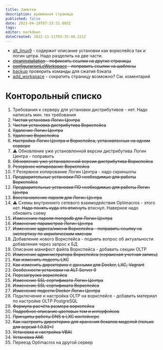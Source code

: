 ```yaml
---
title: Заметки
description: временная страница
published: false
date: 2023-04-19T07:33:31.095Z
tags: 
editor: markdown
dateCreated: 2022-11-11T05:35:40.221Z
---
```


- [alt_linux9](/ru/workspace/softInstal/alt_linux9) - содержит описание установки как воркспейса так и логин цетра. Надо разделить на две части.
- ~~[cleaninstallation](/ru/workspace/cleaninstallation) - пофиксить ссылки на другие страницы~~
- ~~[configurarionLcWorkspace](/ru/workspace/workspace/configurarionLcWorkspace) - поправить ссылки на шаблоны~~
- [backup](/ru/workspace/maintenance/backup) проверить команды для сжатия бэкапа
- [add_workspace](/ru/workspace/maintenance/add_workspace) - сократить страницу возможно? См. коментарий


# Конторольный списко
1. Требования к серверу для установки дистрибутивов - нет. Надо написать мин. тех требования
1. ~~Чистая установка Логин Центра~~
1. ~~Чистая установка дистрибутива Воркспейса~~
1. ~~Удаление Логин Центра~~
1. ~~Удаление Воркспейса~~
1. ~~Настройка Логин Центра и Воркспейса, установленных на одном сервере~~
1. :warning: Обновление уже установленной версии дистрибутива Логин Центра - поправить
1. ~~Обновление уже установленной версии дистрибутива Воркспейса~~
1. ~~Резервное копирование Воркспейса~~
1. :bangbang: Резервное копирование Логин Центра - надо скриншоты
1. ~~Предварительные установки ПО необходимые для работы Воркспейса~~
1. ~~Предварительные установки ПО необходимые для работы Логин Центра~~
1. ~~Восстановление пароля для Логин Центра~~
1. :warning: Схемы внутреннего сетевого взаимодействия Optimacros - этого нет. ~~Надо понять куда это втиснуть~~ втиснул. Наверное надо обновить схему
1. ~~Изменению пароля mongodb для Логин Центра~~
1. ~~Изменение параметров Логин Центра~~
1. ~~Изменение адреса/имени Воркспейса - поправить ссылку на экспертизу по кирилическим именам~~
1. Добавление нового Воркспейса - поднять вопрос об актуальности добавления через запрос к БД
1. Описание манифест файла Воркспейса - добавить секции OLTP
1. ~~Изменение администратора Воркспейса (сервисная учетная запись)~~
1. ~~Как изменить подсеть LXC~~
1. ~~Как изменить директорию с данными для Docker, LXC, Vagrant~~
1. ~~Особенности установки на ALT Server 9~~
1. ~~Перезагрузка воркспейса~~
1. ~~Изменение SSL сертификата Логин Центра~~
1. ~~Изменение SSL сертификата Воркспейса~~
1. ~~Изменение подсети Docker Логин Центра~~
1. Подключение и настройка OLTP на воркспейсе - добавить материал по настройке OLTP PostgreSQL
1. ~~Формула расчёта размера воркспейса~~
1. ~~Подробное описание цветовых тем и интерфейсов~~
1. ~~Принципы работы DNS в LXC контейнере~~
1. ~~Как настроить директорию для хранения бекапов моделей (только для версий 1.0.83+)~~
1. ~~Установка и настройка VBA)~~
1. ~~Установка AM)~~
1. Переезд Optimacros на другой сервер